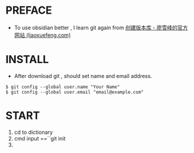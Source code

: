 # PREFACE
- To use obsidian better , I learn git again from [创建版本库 - 廖雪峰的官方网站 (liaoxuefeng.com)](https://www.liaoxuefeng.com/wiki/896043488029600/896827951938304)
# INSTALL

- After download git , should set name and email address.
```
$ git config --global user.name "Your Name"
$ git config --global user.email "email@example.com"
```

# START
1. cd to dictionary
2. cmd input ==``git init
3. 
